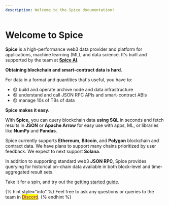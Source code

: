 ```yaml
---
description: Welcome to the Spice documentation!
---
```


# Welcome to Spice

**Spice** is a high-performance web3 data provider and platform for applications, machine learning (ML), and data science. It's built and supported by the team at [**Spice AI**](https://spice.ai).

**Obtaining blockchain and smart-contract data is hard**.

For data in a format and quantities that's useful, you have to:

* 😓 build and operate archive node and data infrastructure
* 😓 understand and call JSON RPC APIs and smart-contract ABIs
* 😓 manage 10s of TBs of data

**Spice makes it easy.**

With **Spice,** you can query blockchain data **using SQL** in seconds and fetch results in **JSON** or **Apache Arrow** for easy use with apps, ML, or libraries like **NumPy** and **Pandas**.

Spice currently supports **Ethereum**, **Bitcoin**, and **Polygon** blockchain and contract data. We have plans to support many chains prioritized by user feedback. We expect to next support **Solana**.

In addition to supporting standard web3 **JSON RPC**, Spice provides querying for historical on-chain data available in both block-level and time-aggregated result sets.



Take it for a spin, and try out the [getting started guide](get-started/).

{% hint style="info" %}
Feel free to ask any questions or queries to the team in [<mark style="color:purple;">Discord</mark>](https://discord.gg/kZnTfneP5u).
{% endhint %}
